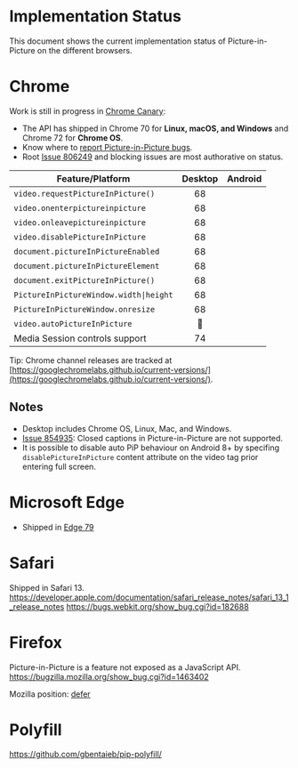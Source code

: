 # Implementation Status
This document shows the current implementation status of Picture-in-Picture on the different browsers.

# Chrome

Work is still in progress in [Chrome Canary](http://chrome.com/canary):

* The API has shipped in Chrome 70 for **Linux, macOS, and Windows** and Chrome 72 for **Chrome OS**.
* Know where to [report Picture-in-Picture bugs](https://bugs.chromium.org/p/chromium/issues/entry?components=Blink>Media>PictureInPicture).
* Root [Issue 806249](http://crbug.com/806249) and blocking issues are most authorative on status.

Feature/Platform                       | Desktop | Android |
-------------------------------------- | :-----: | :-----: |
`video.requestPictureInPicture()`      | 68      |         |
`video.onenterpictureinpicture`        | 68      |         |
`video.onleavepictureinpicture`        | 68      |         |
`video.disablePictureInPicture`        | 68      |         |
`document.pictureInPictureEnabled`     | 68      |         |
`document.pictureInPictureElement`     | 68      |         |
`document.exitPictureInPicture()`      | 68      |         |
`PictureInPictureWindow.width\|height` | 68      |         |
`PictureInPictureWindow.onresize`      | 68      |         |
`video.autoPictureInPicture`           | 👷      |         |
Media Session controls support         | 74      |         |

Tip: Chrome channel releases are tracked at [https://googlechromelabs.github.io/current-versions/](https://googlechromelabs.github.io/current-versions/).

## Notes
* Desktop includes Chrome OS, Linux, Mac, and Windows.
* [Issue 854935](http://crbug.com/854935): Closed captions in Picture-in-Picture are not supported.
* It is possible to disable auto PiP behaviour on Android 8+ by specifing `disablePictureInPicture` content attribute on the video tag prior entering full screen.

# Microsoft Edge
* Shipped in [Edge 79](https://www.microsoft.com/en-us/edge)

# Safari
Shipped in Safari 13.
https://developer.apple.com/documentation/safari_release_notes/safari_13_1_release_notes
https://bugs.webkit.org/show_bug.cgi?id=182688

# Firefox
Picture-in-Picture is a feature not exposed as a JavaScript API.
https://bugzilla.mozilla.org/show_bug.cgi?id=1463402

Mozilla position: [defer](https://github.com/mozilla/standards-positions/issues/72)

# Polyfill
https://github.com/gbentaieb/pip-polyfill/
